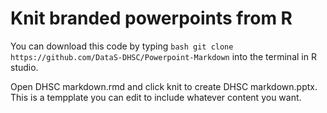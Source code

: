 # Knit branded powerpoints from R

You can download this code by typing ```bash git clone https://github.com/DataS-DHSC/Powerpoint-Markdown``` into the terminal in R studio.

Open DHSC markdown.rmd  and click knit to create DHSC markdown.pptx. This is a tempplate you can edit to include whatever content you want. 

